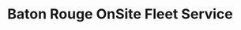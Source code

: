 ---
title: "Baton Rouge OnSite Fleet Service"
url: /baton-rouge/baton-rouge-onsite-fleet-service/
shop: car repair
---